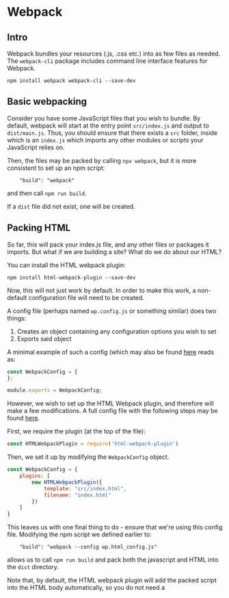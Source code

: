 # Webpack

## Intro

Webpack bundles your resources (.js, .css etc.) into as few files as needed.
The `webpack-cli` package includes command line interface features for Webpack.

```
npm install webpack webpack-cli --save-dev
```

## Basic webpacking

Consider you have some JavaScript files that you wish to bundle.
By default, webpack will start at the entry point `src/index.js` and output to `dist/main.js`.
Thus, you should ensure that there exists a `src` folder, inside which is an `index.js` which imports any other modules or scripts your JavaScript relies on.

Then, the files may be packed by calling `npx webpack`, but it is more consistent to set up an npm script:
```
    "build": "webpack"
```
and then call `npm run build`.

If a `dist` file did not exist, one will be created.

## Packing HTML

So far, this will pack your index.js file, and any other files or packages it imports.
But what if we are building a site? What do we do about our HTML?

You can install the HTML webpack plugin:
```
npm install html-webpack-plugin --save-dev
```

Now, this will not just work by default.
In order to make this work, a non-default configuration file will need to be created.

A config file (perhaps named `wp.config.js` or something similar) does two things:
1. Creates an object containing any configuration options you wish to set
2. Exports said object

A minimal example of such a config (which may also be found [here](https://github.com/JR-Mitchell/npm-notes/blob/master/webpack-demo/wp.base_config.js) reads as:

```js
const WebpackConfig = {
};

module.exports = WebpackConfig;
```

However, we wish to set up the HTML Webpack plugin, and therefore will make a few modifications.
A full config file with the following steps may be found [here](https://github.com/JR-Mitchell/npm-notes/blob/master/webpack-demo/wp.html_config.js).

First, we require the plugin (at the top of the file):
```js
const HTMLWebpackPlugin = require('html-webpack-plugin')
```

Then, we set it up by modifying the `WebpackConfig` object.

```js
const WebpackConfig = {
    plugins: [
        new HTMLWebpackPlugin({
            template: "src/index.html",
            filename: "index.html"
        })
    ]
}
```
This leaves us with one final thing to do - ensure that we're using this config file.
Modifying the npm script we defined earlier to:
```
    "build": "webpack --config wp.html_config.js"
```
allows us to call `npm run build` and pack both the javascript and HTML into the `dist` directory.

Note that, by default, the HTML webpack plugin will add the packed script into the HTML body automatically, so you do not need a <script> tag for it in your input HTML, and changes to its output name or other parts of the stack flow should not lead to 404s.

## Webpack dev server

Webpack also comes with a handy tool that creates a hot development server.

```
npm install webpack-dev-server --save-dev
```

With this in place, we need only add the npm script:
```
    "dev": "webpack-dev-server --config wp.html_config.js --mode development"
```
and then run it, and a server will spawn at localhost:8080 which will automatically update whenever the source code is modified.
See [npm scripts and arguments](https://github.com/JR-Mitchell/npm-notes/blob/master/notes/npm%20arguments.md) for an in-detail on command arguments using this script as an example.
